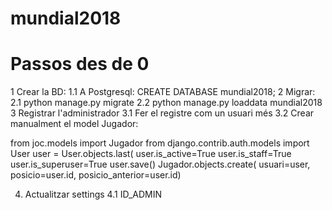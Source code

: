 # mundial2018

# Passos des de 0
1 Crear la BD:
1.1 A Postgresql: CREATE DATABASE mundial2018;
2 Migrar:
2.1 python manage.py migrate
2.2 python manage.py loaddata mundial2018
3 Registrar l'administrador
3.1 Fer el registre com un usuari més
3.2 Crear manualment el model Jugador:

from joc.models import Jugador
from django.contrib.auth.models import User
user = User.objects.last(
user.is_active=True
user.is_staff=True
user.is_superuser=True
user.save()
Jugador.objects.create(
     usuari=user,
     posicio=user.id,
     posicio_anterior=user.id)

4. Actualitzar settings
4.1 ID_ADMIN
